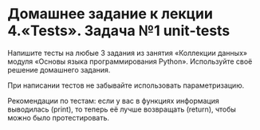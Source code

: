 # Домашнее задание к лекции 4.«Tests». Задача №1 unit-tests

Напишите тесты на любые 3 задания из занятия «Коллекции данных» модуля «Основы языка программирования Python». Используйте своё решение домашнего задания.

При написании тестов не забывайте использовать параметризацию.

Рекомендации по тестам: если у вас в функциях информация выводилась (print), то теперь её лучше возвращать (return), чтобы можно было протестировать.